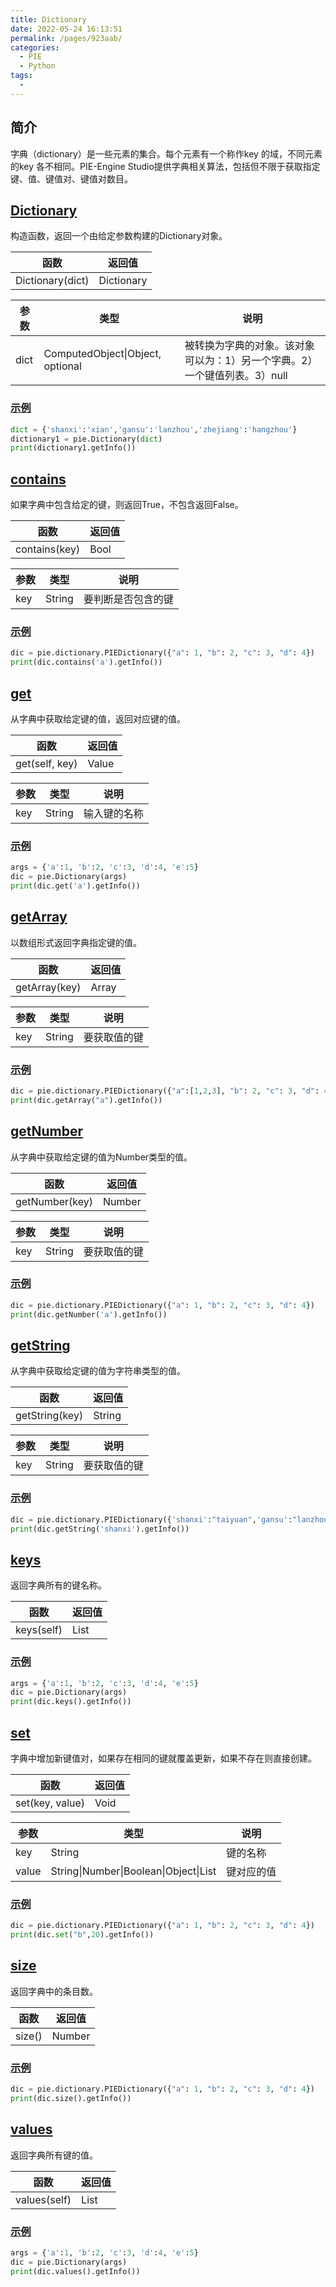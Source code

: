 ```yaml
---
title: Dictionary
date: 2022-05-24 16:13:51
permalink: /pages/923aab/
categories:
  - PIE
  - Python
tags:
  - 
---
```

## 简介

字典（dictionary）是一些元素的集合。每个元素有一个称作key 的域，不同元素的key 各不相同。PIE-Engine Studio提供字典相关算法，包括但不限于获取指定键、值、键值对、键值对数目。

## [Dictionary](https://engine.piesat.cn/engine-studio/docs/#/API/python_API/Dictionary/Dictionary?id=dictionary)

构造函数，返回一个由给定参数构建的Dictionary对象。

| 函数             | 返回值     |
| ---------------- | ---------- |
| Dictionary(dict) | Dictionary |

| 参数 | 类型                             | 说明                                                         |
| ---- | -------------------------------- | ------------------------------------------------------------ |
| dict | ComputedObject\|Object, optional | 被转换为字典的对象。该对象可以为：1）另一个字典。2）一个键值列表。3）null |

### [示例](https://engine.piesat.cn/engine-studio/docs/#/API/python_API/Dictionary/Dictionary?id=示例)

```python
dict = {'shanxi':'xian','gansu':'lanzhou','zhejiang':'hangzhou'}
dictionary1 = pie.Dictionary(dict)
print(dictionary1.getInfo())
```

## [contains](https://engine.piesat.cn/engine-studio/docs/#/API/python_API/Dictionary/contains?id=contains)

如果字典中包含给定的键，则返回True，不包含返回False。

| 函数          | 返回值 |
| ------------- | ------ |
| contains(key) | Bool   |

| 参数 | 类型   | 说明               |
| ---- | ------ | ------------------ |
| key  | String | 要判断是否包含的键 |

### [示例](https://engine.piesat.cn/engine-studio/docs/#/API/python_API/Dictionary/contains?id=示例)

```python
dic = pie.dictionary.PIEDictionary({"a": 1, "b": 2, "c": 3, "d": 4})
print(dic.contains('a').getInfo())
```

## [get](https://engine.piesat.cn/engine-studio/docs/#/API/python_API/Dictionary/get?id=get)

从字典中获取给定键的值，返回对应键的值。

| 函数           | 返回值 |
| -------------- | ------ |
| get(self, key) | Value  |

| 参数 | 类型   | 说明         |
| ---- | ------ | ------------ |
| key  | String | 输入键的名称 |

### [示例](https://engine.piesat.cn/engine-studio/docs/#/API/python_API/Dictionary/get?id=示例)

```python
args = {'a':1, 'b':2, 'c':3, 'd':4, 'e':5}
dic = pie.Dictionary(args)
print(dic.get('a').getInfo())
```

## [getArray](https://engine.piesat.cn/engine-studio/docs/#/API/python_API/Dictionary/getArray?id=getarray)

以数组形式返回字典指定键的值。

| 函数          | 返回值 |
| ------------- | ------ |
| getArray(key) | Array  |

| 参数 | 类型   | 说明         |
| ---- | ------ | ------------ |
| key  | String | 要获取值的键 |

### [示例](https://engine.piesat.cn/engine-studio/docs/#/API/python_API/Dictionary/getArray?id=示例)

```python
dic = pie.dictionary.PIEDictionary({"a":[1,2,3], "b": 2, "c": 3, "d": 4}) 
print(dic.getArray("a").getInfo())  
```

## [getNumber](https://engine.piesat.cn/engine-studio/docs/#/API/python_API/Dictionary/getNumber?id=getnumber)

从字典中获取给定键的值为Number类型的值。

| 函数           | 返回值 |
| -------------- | ------ |
| getNumber(key) | Number |

| 参数 | 类型   | 说明         |
| ---- | ------ | ------------ |
| key  | String | 要获取值的键 |

### [示例](https://engine.piesat.cn/engine-studio/docs/#/API/python_API/Dictionary/getNumber?id=示例)

```python
dic = pie.dictionary.PIEDictionary({"a": 1, "b": 2, "c": 3, "d": 4})
print(dic.getNumber('a').getInfo())
```

## [getString](https://engine.piesat.cn/engine-studio/docs/#/API/python_API/Dictionary/getString?id=getstring)

从字典中获取给定键的值为字符串类型的值。

| 函数           | 返回值 |
| -------------- | ------ |
| getString(key) | String |

| 参数 | 类型   | 说明         |
| ---- | ------ | ------------ |
| key  | String | 要获取值的键 |

### [示例](https://engine.piesat.cn/engine-studio/docs/#/API/python_API/Dictionary/getString?id=示例)

```python
dic = pie.dictionary.PIEDictionary({'shanxi':"taiyuan",'gansu':"lanzhou",'zhejiang':"hangzhou"})
print(dic.getString('shanxi').getInfo())
```

## [keys](https://engine.piesat.cn/engine-studio/docs/#/API/python_API/Dictionary/keys?id=keys)

返回字典所有的键名称。

| 函数       | 返回值 |
| ---------- | ------ |
| keys(self) | List   |

### [示例](https://engine.piesat.cn/engine-studio/docs/#/API/python_API/Dictionary/keys?id=示例)

```python
args = {'a':1, 'b':2, 'c':3, 'd':4, 'e':5}
dic = pie.Dictionary(args)
print(dic.keys().getInfo())
```

## [set](https://engine.piesat.cn/engine-studio/docs/#/API/python_API/Dictionary/set?id=set)

字典中增加新键值对，如果存在相同的键就覆盖更新，如果不存在则直接创建。

| 函数            | 返回值 |
| --------------- | ------ |
| set(key, value) | Void   |

| 参数  | 类型                                  | 说明       |
| ----- | ------------------------------------- | ---------- |
| key   | String                                | 键的名称   |
| value | String\|Number\|Boolean\|Object\|List | 键对应的值 |

### [示例](https://engine.piesat.cn/engine-studio/docs/#/API/python_API/Dictionary/set?id=示例)

```python
dic = pie.dictionary.PIEDictionary({"a": 1, "b": 2, "c": 3, "d": 4})  
print(dic.set("b",20).getInfo())  
```

## [size](https://engine.piesat.cn/engine-studio/docs/#/API/python_API/Dictionary/size?id=size)

返回字典中的条目数。

| 函数   | 返回值 |
| ------ | ------ |
| size() | Number |

### [示例](https://engine.piesat.cn/engine-studio/docs/#/API/python_API/Dictionary/size?id=示例)

```python
dic = pie.dictionary.PIEDictionary({"a": 1, "b": 2, "c": 3, "d": 4})
print(dic.size().getInfo())
```

## [values](https://engine.piesat.cn/engine-studio/docs/#/API/python_API/Dictionary/values?id=values)

返回字典所有键的值。

| 函数         | 返回值 |
| ------------ | ------ |
| values(self) | List   |

### [示例](https://engine.piesat.cn/engine-studio/docs/#/API/python_API/Dictionary/values?id=示例)

```python
args = {'a':1, 'b':2, 'c':3, 'd':4, 'e':5}
dic = pie.Dictionary(args)
print(dic.values().getInfo())
```